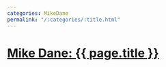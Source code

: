 ```yaml
---
categories: MikeDane
permalink: "/:categories/:title.html"
---
```


# [Mike Dane: {{ page.title }}](https://youtu.be/938jDG_YPdc)


